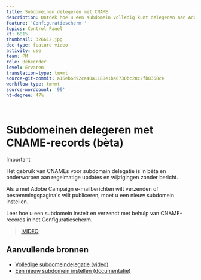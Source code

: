 ```yaml
---
title: Subdomeinen delegeren met CNAME
description: Ontdek hoe u een subdomein volledig kunt delegeren aan Adobe Campaign.
feature: 'Configuratiescherm '
topics: Control Panel
kt: 6015
thumbnail: 326612.jpg
doc-type: feature video
activity: use
team: PM
role: Beheerder
level: Ervaren
translation-type: tm+mt
source-git-commit: a16eb6d92ca40a1188e1ba6730bc28c2fb8358ce
workflow-type: tm+mt
source-wordcount: '99'
ht-degree: 47%

---
```



# Subdomeinen delegeren met CNAME-records (bèta)

>[!IMPORTANT]
>
> Het gebruik van CNAMEs voor subdomain delegatie is in bèta en onderworpen aan regelmatige updates en wijzigingen zonder bericht.

Als u met Adobe Campaign e-mailberichten wilt verzenden of bestemmingspagina&#39;s wilt publiceren, moet u een nieuw subdomein instellen.

Leer hoe u een subdomein instelt en verzendt met behulp van CNAME-records in het Configuratiescherm.

>[!VIDEO](https://video.tv.adobe.com/v/326612?quality=12)

## Aanvullende bronnen

* [Volledige subdomeindelegatie (video)](./subdomain-delegation.md)
* [Een nieuw subdomein instellen (documentatie)](https://docs.adobe.com/content/help/nl/control-panel/using/subdomains-and-certificates/setting-up-new-subdomain.html)
